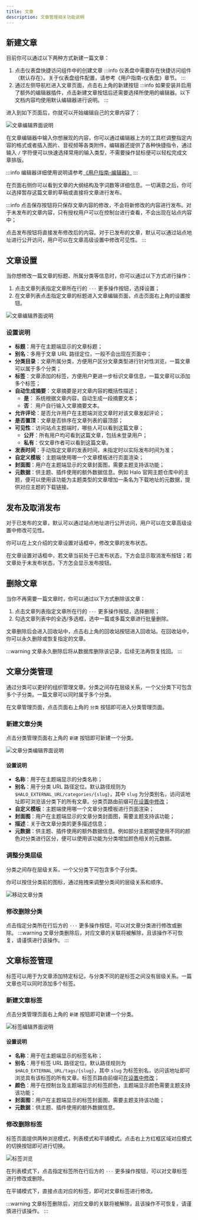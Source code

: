 ```yaml
---
title: 文章
description: 文章管理相关功能说明
---
```

## 新建文章

目前你可以通过以下两种方式新建一篇文章：

1. 点击仪表盘快捷访问组件中的创建文章
:::info
仪表盘中需要存在快捷访问组件（默认存在）。关于仪表盘组件配置，请参考《用户指南-仪表盘》章节。
:::
2. 通过左侧导航栏进入文章页面，点击右上角的新建按钮
:::info
如果安装并启用了额外的编辑器插件，点击新建文章按钮后还需要选择所使用的编辑器。以下文档内容均使用默认编辑器进行说明。
:::

进入到如下页面后，你就可以开始编辑自己的文章内容了：

![文章编辑界面说明](/img/user-guide/posts/post-edit.png)

在文章编辑器中输入你想展现的内容，你可以通过编辑器上方的工具栏调整指定内容的格式或者插入图片、音视频等各类附件。编辑器还提供了各种快捷指令，通过输入 `/` 字符便可以快速选择常用的输入类型，不需要操作鼠标便可以轻松完成文章排版。

:::info
编辑器详细使用说明请参考[《用户指南-编辑器》](./posts.md)
:::

在页面右侧你可以看到文章的大纲结构及字词数等详细信息。一切满意之后，你可以选择暂存这篇文章的草稿或直接将文章进行发布。

:::info
点击保存按钮将只保存文章内容的修改，不会将新修改的内容进行发布。对于未发布的文章内容，只有授权用户可以在控制台进行查看，不会出现在站点内容中；

点击发布按钮将直接发布修改后的内容。对于已发布的文章，默认可以通过站点地址进行公开访问，用户可以在文章高级设置中修改可见性。
:::

## 文章设置

当你想修改一篇文章的标题、所属分类等信息时，你可以通过以下方式进行操作：

1. 点击文章列表指定文章所在行的 `···` 更多操作按钮，选择设置；
2. 在文章列表点击指定文章的标题进入文章编辑页面，点击页面右上角的设置按钮。

![文章编辑界面说明](/img/user-guide/posts/post-setting.png)

### 设置说明

- **标题**：用于在主题端显示的文章标题；
- **别名**：多用于文章 URL 路径定位，一般不会出现在页面中；
- **分类目录**：文章所属分类，方便用户区分文章类型进行针对性浏览，一篇文章可以属于多个分类；
- **标签**：文章添加的标签，方便用户更进一步标识文章信息，一篇文章可以添加多个标签；
- **自动生成摘要**：文章摘要是对文章内容的概括性描述；
  - **是**： 系统根据文章内容，自动生成一段摘要文本；
  - **否**： 用户自行输入文章摘要文本。
- **允许评论**：是否允许用户在主题端浏览文章时对该文章发起评论；
- **是否置顶**：文章是否排序在文章列表的最顶部；
- **可见性**：访问站点主题端时，哪些人可以看到这篇文章；
  - **公开**：所有用户均可看到这篇文章，包括未登录用户；
  - **私有**：仅文章作者可以看到这篇文章。
- **发表时间**：手动指定文章的发表时间，未指定时以实际发布时间为准；
- **自定义模板**：主题端使用哪一个文章模板进行页面渲染；
- **封面图**：用户在主题端显示的文章封面图，需要主题支持该功能；
- **元数据**：供主题、插件使用的额外数据信息。例如 Halo 官网主题仓库中的主题，便可以使用该功能为主题类型的文章增加一条名为下载地址的元数据，提供对应主题的下载链接。

## 发布及取消发布

对于已发布的文章，默认可以通过站点地址进行公开访问，用户可以在文章高级设置中修改可见性。

你可以在上文介绍的文章设置对话框中，修改文章的发布状态。

在文章设置对话框中，若文章当前处于已发布状态，下方会显示取消发布按钮；若文章处于未发布状态，下方怎会显示发布按钮。

## 删除文章

当你不再需要一篇文章时，你可以通过以下方式删除该文章：

1. 点击文章列表指定文章所在行的 `···` 更多操作按钮，选择删除；
2. 勾选文章列表中的全选/多选框，选中一篇或多篇文章进行批量删除。

文章删除后会进入回收站中，点击右上角的回收站按钮进入回收站。在回收站中，你可以永久删除或恢复指定的文章。

:::warning
文章永久删除后将从数据库删除该记录，后续无法再恢复找回。
:::

## 文章分类管理

通过分类可以更好的组织管理文章。分类之间存在层级关系，一个父分类下可包含多个子分类。一篇文章可以同时属于多个分类。

在文章管理页面，点击页面右上角的 `分类` 按钮即可进入分类管理页面。

### 新建文章分类

点击分类管理页面右上角的 `新建` 按钮即可新建一个分类。

![文章分类编辑界面说明](/img/user-guide/posts/category-create.png)

#### 设置说明

- **名称**：用于在主题端显示的分类名称；
- **别名**：用于分类 URL 路径定位。默认路径规则为 `$HALO_EXTERNAL_URL/categories/{slug}`，其中 `slug` 为分类别名，访问该地址即可浏览该分类下的所有文章。分类页路由前缀可[在设置中修改](./settings#主题路由设置)；
- **自定义模板**：主题端使用哪一个文章分类模板进行页面渲染；
- **封面图**：用户在主题端显示的文章分类封面图，需要主题支持该功能；
- **描述**：关于改文章分类的更多描述信息；
- **元数据**：供主题、插件使用的额外数据信息。例如部分主题期望使用不同的颜色对分类进行区分，便可以使用该功能为分类增加颜色相关的元数据。

### 调整分类层级

分类之间存在层级关系，一个父分类下可包含多个子分类。

你可以按住分类前的图标，通过拖拽来调整分类间的层级关系和顺序。

![移动文章分类](/img/user-guide/posts/category-move.gif)

### 修改删除分类

点击指定分类所在行后方的 `···` 更多操作按钮，可以对文章分类进行修改或删除。
:::warning
文章分类删除后，对应文章的关联将被解除，且该操作不可恢复，请谨慎进行该操作。
:::

## 文章标签管理

标签可以用于为文章添加特定标记，与分类不同的是标签之间没有层级关系。一篇文章也可以同时添加多个标签。

### 新建文章标签

点击分类管理页面右上角的 `新建` 按钮即可新建一个分类。

![标签编辑界面说明](/img/user-guide/posts/tag-create.png)

#### 设置说明

- **名称**：用于在主题端显示的标签名称；
- **别名**：用于标签 URL 路径定位。默认路径规则为 `$HALO_EXTERNAL_URL/tags/{slug}`，其中 `slug` 为标签别名，访问该地址即可浏览具有该标签的所有文章。标签页路由前缀可[在设置中修改](./settings#主题路由设置)；
- **颜色**：用于在控制台及主题端显示的标签颜色，主题端显示颜色需要主题支持该功能；
- **封面图**：用户在主题端显示的标签封面图，需要主题支持该功能；
- **元数据**：供主题、插件使用的额外数据信息。

### 修改删除标签

标签页面提供两种浏览模式，列表模式和平铺模式。点击右上方红框区域对应模式的切换按钮即可进行切换。

![标签浏览](/img/user-guide/posts/tag-list.png)

在列表模式下，点击指定标签所在行后方的 `···` 更多操作按钮，可以对文章标签进行修改或删除。

在平铺模式下，直接点击对应的标签，即可对文章标签进行修改。

:::warning
文章标签删除后，对应文章的关联将被解除，且该操作不可恢复，请谨慎进行该操作。
:::

